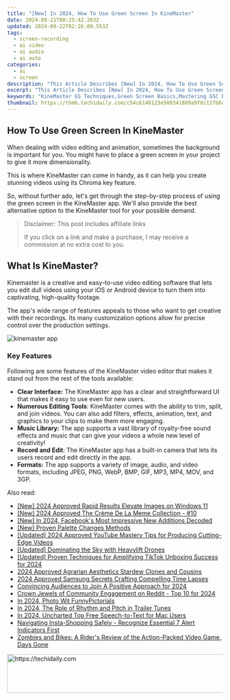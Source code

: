 ```yaml
---
title: "[New] In 2024, How To Use Green Screen In KineMaster"
date: 2024-09-21T00:25:42.263Z
updated: 2024-09-22T02:26:09.553Z
tags: 
  - screen-recording
  - ai video
  - ai audio
  - ai auto
categories: 
  - ai
  - screen
description: "This Article Describes [New] In 2024, How To Use Green Screen In KineMaster"
excerpt: "This Article Describes [New] In 2024, How To Use Green Screen In KineMaster"
keywords: "KineMaster GS Techniques,Green Screen Basics,Mastering GSC Editing,KineMaster CG Practices,Pro Green Screen Tips,Effective GSC Editing,KineMaster Video Magic"
thumbnail: https://thmb.techidaily.com/c54c6148123e508341809a9f8c11fb6ca2958cb786ab2471b34202053c6a9248.jpg
---
```


## How To Use Green Screen In KineMaster

When dealing with video editing and animation, sometimes the background is important for you. You might have to place a green screen in your project to give it more dimensionality.

This is where KineMaster can come in handy, as it can help you create stunning videos using its Chroma key feature.

So, without further ado, let's get through the step-by-step process of using the green screen in the KineMaster app. We'll also provide the best alternative option to the KineMaster tool for your possible demand.

>  Disclaimer: This post includes affiliate links
>
>  If you click on a link and make a purchase, I may receive a commission at no extra cost to you.
>

## What Is KineMaster?

Kinemaster is a creative and easy-to-use video editing software that lets you edit dull videos using your iOS or Android device to turn them into captivating, high-quality footage.

The app's wide range of features appeals to those who want to get creative with their recordings. Its many customization options allow for precise control over the production settings.

![kinemaster app](https://images.wondershare.com/filmora/article-images/2023/01/kinemaster-app.png)

### Key Features

Following are some features of the KineMaster video editor that makes it stand out from the rest of the tools available:

* **Clear Interface:** The KineMaster app has a clear and straightforward UI that makes it easy to use even for new users.
* **Numerous Editing Tools**: KineMaster comes with the ability to trim, split, and join videos. You can also add filters, effects, animation, text, and graphics to your clips to make them more engaging.
* **Music Library:** The app supports a vast library of royalty-free sound effects and music that can give your videos a whole new level of creativity!
* **Record and Edit**: The KineMaster app has a built-in camera that lets its users record and edit directly in the app.
* **Formats:** The app supports a variety of image, audio, and video formats, including JPEG, PNG, WebP, BMP, GIF, MP3, MP4, MOV, and 3GP.


<ins class="adsbygoogle"
     style="display:block"
     data-ad-format="autorelaxed"
     data-ad-client="ca-pub-7571918770474297"
     data-ad-slot="1223367746"></ins>



<ins class="adsbygoogle"
     style="display:block"
     data-ad-client="ca-pub-7571918770474297"
     data-ad-slot="8358498916"
     data-ad-format="auto"
     data-full-width-responsive="true"></ins>


<span class="atpl-alsoreadstyle">Also read:</span>
<div><ul>
<li><a href="https://fox-links.techidaily.com/new-2024-approved-rapid-results-elevate-images-on-windows-11/"><u>[New] 2024 Approved Rapid Results Elevate Images on Windows 11</u></a></li>
<li><a href="https://fox-links.techidaily.com/new-2024-approved-the-creme-de-la-meme-collection-10/"><u>[New] 2024 Approved The Crème De La Meme Collection - #10</u></a></li>
<li><a href="https://facebook-video-files.techidaily.com/new-in-2024-facebooks-most-impressive-new-additions-decoded/"><u>[New] In 2024, Facebook's Most Impressive New Additions Decoded</u></a></li>
<li><a href="https://fox-links.techidaily.com/new-proven-palette-changes-methods/"><u>[New] Proven Palette Changes Methods</u></a></li>
<li><a href="https://youtube-zero.techidaily.com/ed-2024-approved-youtube-mastery-tips-for-producing-cutting-edge-videos/"><u>[Updated] 2024 Approved YouTube Mastery Tips for Producing Cutting-Edge Videos</u></a></li>
<li><a href="https://fox-links.techidaily.com/updated-dominating-the-sky-with-heavylift-drones/"><u>[Updated] Dominating the Sky with Heavylift Drones</u></a></li>
<li><a href="https://fox-links.techidaily.com/updated-proven-techniques-for-amplifying-tiktok-unboxing-success-for-2024/"><u>[Updated] Proven Techniques for Amplifying TikTok Unboxing Success for 2024</u></a></li>
<li><a href="https://video-capture.techidaily.com/2024-approved-agrarian-aesthetics-stardew-clones-and-cousins/"><u>2024 Approved Agrarian Aesthetics Stardew Clones and Cousins</u></a></li>
<li><a href="https://extra-guidance.techidaily.com/2024-approved-samsung-secrets-crafting-compelling-time-lapses/"><u>2024 Approved Samsung Secrets Crafting Compelling Time Lapses</u></a></li>
<li><a href="https://youtube-tips.techidaily.com/ncing-audiences-to-join-a-positive-approach-for-2024/"><u>Convincing Audiences to Join A Positive Approach for 2024</u></a></li>
<li><a href="https://fox-links.techidaily.com/crown-jewels-of-community-engagement-on-reddit-top-10-for-2024/"><u>Crown Jewels of Community Engagement on Reddit - Top 10 for 2024</u></a></li>
<li><a href="https://fox-links.techidaily.com/in-2024-photo-wit-funnypictorials/"><u>In 2024, Photo Wit FunnyPictorials</u></a></li>
<li><a href="https://some-guidance.techidaily.com/in-2024-the-role-of-rhythm-and-pitch-in-trailer-tunes/"><u>In 2024, The Role of Rhythm and Pitch in Trailer Tunes</u></a></li>
<li><a href="https://some-guidance.techidaily.com/in-2024-uncharted-top-free-speech-to-text-for-mac-users/"><u>In 2024, Uncharted Top Free Speech-to-Text for Mac Users</u></a></li>
<li><a href="https://eaxpv-info.techidaily.com/navigating-insta-shopping-safely-recognize-essential-7-alert-indicators-first/"><u>Navigating Insta-Shopping Safely - Recognize Essential 7 Alert Indicators First</u></a></li>
<li><a href="https://buynow-info.techidaily.com/zombies-and-bikes-a-riders-review-of-the-action-packed-video-game-days-gone/"><u>Zombies and Bikes: A Rider's Review of the Action-Packed Video Game, Days Gone</u></a></li>
</ul></div>

<!-- affiliate ads begin -->
<a href="https://ephamedtechinc.pxf.io/c/5597632/2137224/26400" target="_top" id="2137224">
  <img src="//a.impactradius-go.com/display-ad/26400-2137224" border="0" alt="https://techidaily.com" width="728" height="90"/>
</a>
<img height="0" width="0" src="https://ephamedtechinc.pxf.io/i/5597632/2137224/26400" style="position:absolute;visibility:hidden;" border="0" />
<!-- affiliate ads end -->

